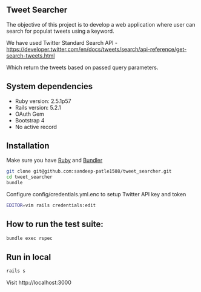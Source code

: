 ## Tweet Searcher

The objective of this project is to develop a web application where user can search for populat tweets using a keyword.

We have used Twitter Standard Search API - https://developer.twitter.com/en/docs/tweets/search/api-reference/get-search-tweets.html

Which return the tweets based on passed query parameters.

## System dependencies
* Ruby version: 2.5.1p57
* Rails version: 5.2.1
* OAuth Gem
* Bootstrap 4
* No active record

## Installation

Make sure you have [Ruby](https://www.ruby-lang.org) and [Bundler](http://bundler.io)

```sh
git clone git@github.com:sandeep-patle1508/tweet_searcher.git
cd tweet_searcher
bundle
```

Configure config/credentials.yml.enc to setup Twitter API key and token
```sh
EDITOR=vim rails credentials:edit
```

## How to run the test suite:
```sh
bundle exec rspec
```

## Run in local
```sh
rails s
```
Visit http://localhost:3000